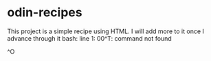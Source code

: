 
# odin-recipes
This project is a simple recipe using HTML. I will add more to it once I advance through it
bash: line 1: 00^T: command not found

^O





